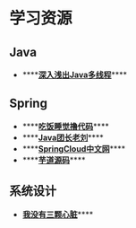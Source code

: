 # 学习资源

## Java

* \*\*\*\*[**深入浅出Java多线程**](https://redspider.gitbook.io/concurrent/)\*\*\*\*

## Spring

* \*\*\*\*[**吃饭睡觉撸代码**](https://fangjian0423.github.io/)\*\*\*\*
* \*\*\*\*[**Java团长老刘**](https://www.zhihu.com/people/xue-chuan-da-chong/posts)\*\*\*\*
* \*\*\*\*[**SpringCloud中文网**](https://www.springcloud.cc/)\*\*\*\*
* \*\*\*\*[**芋道源码**](http://www.iocoder.cn/?vip)\*\*\*\*

## 系统设计

* [**我没有三颗心脏**](https://www.cnblogs.com/wmyskxz/category/1193356.html)\*\*\*\*



